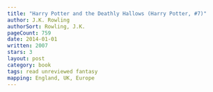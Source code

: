```yaml
---
title: "Harry Potter and the Deathly Hallows (Harry Potter, #7)"
author: J.K. Rowling
authorSort: Rowling, J.K.
pageCount: 759
date: 2014-01-01
written: 2007
stars: 3
layout: post
category: book
tags: read unreviewed fantasy
mapping: England, UK, Europe
---
```

